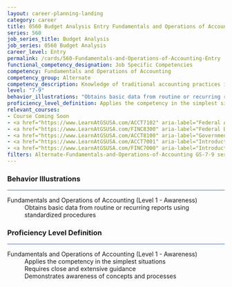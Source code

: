 ```yaml
---
layout: career-planning-landing
category: career
title: 0560 Budget Analysis Entry Fundamentals and Operations of Accounting
series: 560
job_series_title: Budget Analysis
job_series: 0560 Budget Analysis
career_level: Entry
permalink: /cards/560-Fundamentals-and-Operations-of-Accounting-Entry
functional_competency_designation: Job Specific Competencies
competency: Fundamentals and Operations of Accounting
competency_group: Alternate
competency_description: Knowledge of traditional accounting practices including accrual, obligations, and costs methods
level: "7-9"
behavior_illustrations: "Obtains basic data from routine or recurring reports using standardized procedures"
proficiency_level_definition: Applies the competency in the simplest situations ? Requires close and extensive guidance ? Demonstrates awareness of concepts and processes
relevant_courses: 
- Course Coming Soon
- <a href="https://www.LearnAtGSUSA.com/ACCT7102" aria-label="Federal Accounting Standards (ACCT7102) - https://www.LearnAtGSUSA.com/ACCT7102">Federal Accounting Standards (ACCT7102)</a>, GSU
- <a href="https://www.LearnAtGSUSA.com/FINC8300" aria-label="Federal Budgeting, Execution and Accounting&#58; The Relationship (FINC8300) - https://www.LearnAtGSUSA.com/FINC8300">Federal Budgeting, Execution and Accounting&#58; The Relationship (FINC8300)</a>, GSU
- <a href="https://www.LearnAtGSUSA.com/ACCT8100" aria-label="Government Standard General Ledger (ACCT8100) - https://www.LearnAtGSUSA.com/ACCT8100">Government Standard General Ledger (ACCT8100)</a>, GSU
- <a href="https://www.LearnAtGSUSA.com/ACCT7001" aria-label="Introduction to Federal Accounting (ACCT7001) - https://www.LearnAtGSUSA.com/ACCT7001">Introduction to Federal Accounting (ACCT7001)</a>, GSU
- <a href="https://www.LearnAtGSUSA.com/FINC7000" aria-label="Introduction to Financial Management (FINC7000) - https://www.LearnAtGSUSA.com/FINC7000">Introduction to Financial Management (FINC7000)</a>, GSU
filters: Alternate-Fundamentals-and-Operations-of-Accounting GS-7-9 series-0560
---
```


<div class="desktop:grid-col-6 margin-y-3">
  <div class="border-top-2 bg-white padding-3 shadow-5 height-full members-hover border-1px button-border border-top-blue radius-lg card-text-color">
    <h3>Behavior Illustrations</h3>
    <hr style="background-color: #1b74e0 !important;"/>
    <dl class="text-base card-content-color"><dt>Fundamentals and Operations of Accounting (Level 1 - Awareness)</dt><dd>Obtains basic data from routine or recurring reports using standardized procedures</dd></dl>
  </div>
</div>
<div class="desktop:grid-col-6 margin-y-3">
  <div class="border-top-2 bg-white padding-3 shadow-5 height-full members-hover border-1px button-border border-top-blue radius-lg card-text-color">
    <h3>Proficiency Level Definition</h3>
     <hr style="background-color: #1b74e0 !important;"/>
    <dl class="text-base card-content-color"><dt>Fundamentals and Operations of Accounting (Level 1 - Awareness)</dt><dd>Applies the competency in the simplest situations </dd><dd> Requires close and extensive guidance </dd><dd> Demonstrates awareness of concepts and processes</dd></dl>
  </div>
</div>